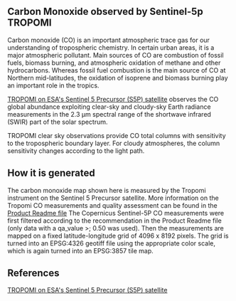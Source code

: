 ## Carbon Monoxide observed by Sentinel-5p TROPOMI

Carbon monoxide (CO) is an important atmospheric trace gas for our understanding of tropospheric chemistry. In certain urban areas, it is a major atmospheric pollutant. Main sources of CO are combustion of fossil fuels, biomass burning, and atmospheric oxidation of methane and other hydrocarbons. Whereas fossil fuel combustion is the main source of CO at Northern mid-latitudes, the oxidation of isoprene and biomass burning play an important role in the tropics. 

[TROPOMI on ESA's Sentinel 5 Precursor (S5P) satellite](https://sentinel.esa.int/web/sentinel/missions/sentinel-5p) observes the CO global abundance exploiting clear-sky and cloudy-sky Earth radiance measurements in the 2.3 µm spectral range of the shortwave infrared (SWIR) part of the solar spectrum. 

TROPOMI clear sky observations provide CO total columns with sensitivity to the tropospheric boundary layer. For cloudy atmospheres, the column sensitivity changes according to the light path.

## How it is generated
The carbon monoxide map shown here is measured by the Tropomi instrument on the Sentinel 5 Precursor satellite. More information on the Tropomi CO measurements and quality assessment can be found in the [Product Readme file](https://sentinels.copernicus.eu/documents/247904/3541451/Sentinel-5P-Carbon-Monoxide-Level-2-Product-Readme-File)
The Copernicus Sentinel-5P CO measurements were first filtered according to the recommendation in the Product Readme file (only data with a qa_value >; 0.50 was used). Then the measurements are mapped on a fixed latitude-longitude grid of 4096 x 8192 pixels. The grid is turned into an EPSG:4326 geotiff file using the appropriate color scale, which is again turned into an EPSG:3857 tile map.

## References
[TROPOMI on ESA's Sentinel 5 Precursor (S5P) satellite](https://sentinel.esa.int/web/sentinel/missions/sentinel-5p)

